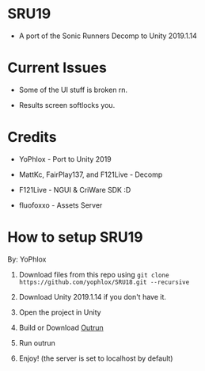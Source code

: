 # SRU19

* A port of the Sonic Runners Decomp to Unity 2019.1.14

# Current Issues

* Some of the UI stuff is broken rn.

* Results screen softlocks you.

# Credits

* YoPhlox - Port to Unity 2019

* MattKc, FairPlay137, and F121Live - Decomp

* F121Live - NGUI & CriWare SDK :D

* fluofoxxo - Assets Server

# How to setup SRU19

By: YoPhlox

1. Download files from this repo using
`git clone https://github.com/yophlox/SRU18.git --recursive`

2. Download Unity 2019.1.14 if you don't have it.

3. Open the project in Unity

4. Build or Download [Outrun](https://github.com/fluofoxxo/outrun)
    
5. Run outrun

6. Enjoy! (the server is set to localhost by default)